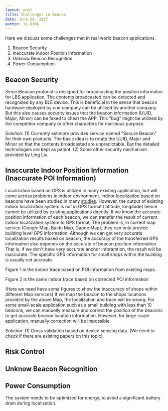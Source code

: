```yaml
--- 
layout: post
title: Challenges in Beacon
date: June 20, 2017
author: Yi DING
---
```


[comment]: # (This blog compose the CHALLENGES section of \(mutiple\) future paper)

Here we discuss some challenges met in real world beacon applications.

1. Beacon Security
2. Inaccurate Indoor Position Information
3. Unknow Beacon Recognition
4. Power Consumption

## Beacon Security
Since iBeacon protocol is designed for broadcasting the position informaton for LBS application. The contents broadcasted can be detected and recognized by any BLE device. This is beneficial in the sense that beacon hardware deployed by one company can be utilized by another company. But this also causes security issues that the beacon information (UUID, Major, Minor) can be faked to cheat the APP. This "bug" might be utilized by the competitor company or other characters for malicious purpose. 

Soluiton: 
(1) Currently estimote provides service named "Secure Beacon" for their own products. The basic idea is to rotate the UUID, Major and Minor so that the contents broadcasted are unpredictable. But the detailed technologies are kept as patent.
(2) Some other security mechanism provided by Ling Liu.

## Inaccurate Indoor Position Information (Inaccurate POI Information)
Localization based on GPS is utilized in many existing application, but will come across problems in indoor environment. Indoor localization based on beacons have been studied in many [studies](https://dymodi.github.io/Research/Beacon-Localization-Related-Works). However, the output of existing indoor localization system is not in GPS format (latitude, longitude) hence cannot be utilized by existing applications directly. If we know the accurate position information of each beacon, we can transfer the result of current indoor localization system to GPS format. The problem is, in current map service (Google Map, Baidu Map, Gaode Map), they can only provide building level GPS information. 
Although we can get very accurate localization results based on beacon, the accuracy of the transferred GPS information also depends on the accurate of beacon position information. That is, if we don't have very accurate anchor inforamtion, the result will be inaccurate.
The specific GPS information for small shops within the building is usually not accurate. 

Figure 1 is the indoor trace based on POI information from existing maps.

Figure 2 is the same indoor trace based on corrected POI information

(Here we need have some figures to show the inaccuracy of shops within different Map services)
If we map the beacon to the shops locations provided by the above Map, the localization and trace will be wrong. For some small-scale application such as a small building with less than 10 beacons, we can manuelly measure and correct the position of the beacons to get accurate beacon location information. However, for large-scale application, manuelly correction will be impossible.

Solution:
(1) Cross validation based on device sensing data. (We need to check if there are existing papers on this topic)

## Risk Control

## Unknow Beacon Recognition

## Power Consumption
The system needs to be optimized for energy, to avoid a significant battery drain during localization.

